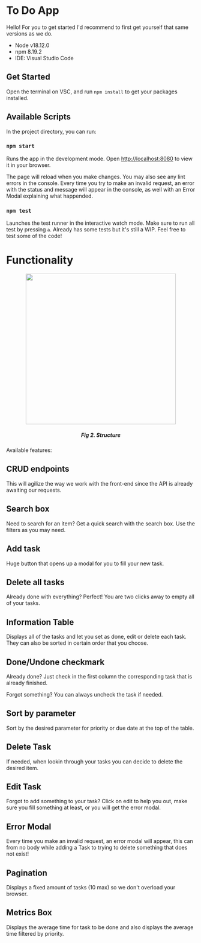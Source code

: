 # To Do App

Hello! For you to get started I'd recommend to first get yourself that same versions as we do.

* Node v18.12.0
* npm 8.19.2
* IDE: Visual Studio Code

## Get Started

Open the terminal on VSC, and run `npm install` to get your packages installed.

## Available Scripts

In the project directory, you can run:

### `npm start`

Runs the app in the development mode.
Open [http://localhost:8080](http://localhost:8080) to view it in your browser.

The page will reload when you make changes.
You may also see any lint errors in the console.
Every time you try to make an invalid request, an error with the status and message will appear in the console, as well with an Error Modal explaining what happended.

### `npm test`

Launches the test runner in the interactive watch mode.
Make sure to run all test by pressing `a`.
Already has some tests but it's still a WIP. Feel free to test some of the code!

# Functionality

<p align="center">
    <img width="400" src="https://github.com/TheClerici/TODO-APP/app.jpg?raw=true">
</p>
<div align="center">
    <h5><strong>Fig 2. Structure</strong></h5>
</div>

Available features:

## CRUD endpoints

This will agilize the way we work with the front-end since the API is already awaiting our requests.

## Search box

Need to search for an item? Get a quick search with the search box. Use the filters as you may need.

## Add task

Huge button that opens up a modal for you to fill your new task.

## Delete all tasks

Already done with everything? Perfect! You are two clicks away to empty all of your tasks.

## Information Table

Displays all of the tasks and let you set as done, edit or delete each task. They can also be sorted in certain order that you choose.

## Done/Undone checkmark

Already done? Just check in the first column the corresponding task that is already finished. 

Forgot something? You can always uncheck the task if needed.

## Sort by parameter

Sort by the desired parameter for priority or due date at the top of the table.

## Delete Task

If needed, when lookin through your tasks you can decide to delete the desired item.

## Edit Task

Forgot to add something to your task? Click on edit to help you out, make sure you fill something at least, or you will get the error modal.

## Error Modal

Every time you make an invalid request, an error modal will appear, this can from no body while adding a Task to trying to delete something that does not exist!

## Pagination

Displays a fixed amount of tasks (10 max) so we don't overload your browser.

## Metrics Box

Displays the average time for task to be done and also displays the average time filtered by priority.